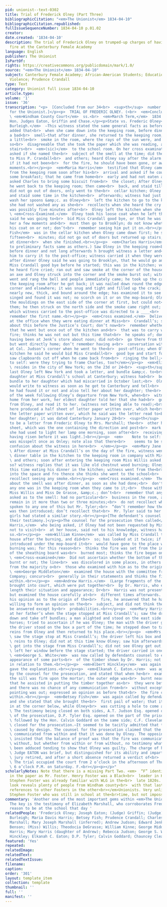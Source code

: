 ```yaml
---
pid: unionist--text-0302
title: Trial of Frederick Olney (Part Three)
bibliographicCitation: "<em>The Unionist</em> 1834-04-10"
bibliographicCitation.republished: 
fullIssueSequenceNumber: 1834-04-10 p.01.02
creator: 
date.created: '1834-04-10'
description: The trial of Frederick Olney on trumped-up charges of having set an arson
  fire at the Canterbury Female Academy
language: English
publisher: The Unionist
IsPartOf: 
rights: https://creativecommons.org/publicdomain/mark/1.0/
source: "<em>The Unionist</em> 1834-04-10"
subject: Canterbury Female Academy; African-American Students; Education; Race; Vigilante
  Violence; Prudence Crandall
type: Text
category: Unionist full issue 1834-04-10
article.type: 
volume: '1'
issue: '36'
transcription: "<p>  [Concluded from our 34<br>  <sup>th</sup>  number.]<br></p><p>[Reported
  for the Unionist.]</p><p>  TRIAL OF FREDERIC OLNEY. (<br>  <em>Concluded.</em>  )<br></p><p>
  \ <em>Windham County Court</em>  ss.<br>  <em>March Term,</em>  1834.<br></p><p>Present,
  Hon. Judges Eaton, Griffin and Chase.</p><p>State vs. Frederic Olney</p><p>  <em>Mary
  Burleigh.</em>  —This witness stated the same general facts as before stated, and
  added that<br>  when she came down into the keeping room, before dinner, she perceived
  a bad<br>  smell—that after dinner, she returned to the keeping room, perceived
  a little<br>  smoke in the room, where the rays of the sun were, and the smell was
  so<br>  disagreeable that she took the paper which she was reading, and went up
  stairs<br>  <em>(sic)</em>  to the school room. On her cross examination, being
  asked if she named the<br>  subject of the smell at the time; did the evening after,
  to Miss P. Crandall<br>  and others; heard Olney say after the alarm was over, that
  if it had not been<br>  for the fire, he should have been gone, or away in a few
  moments.<br></p><p>  <em>Maria Harris</em>  testified that Olney came to the kitchen
  from the keeping room soon after his<br>  arrival and asked if he could not have
  some breakfast; that he came from home<br>  early and had not eaten any; witness
  asked Charles to bring some biscuit from<br>  the closet; After Olney had eaten
  he went back to the keeping room; then came<br>  back, and staid till dinner time;
  did not go out of doors, only went to the<br>  cellar kitchen; Olney ate dinner
  and staid some time in the kitchen<br>  afterwards; witness had just got ready to
  wash her spoons &amp;c. as Olney<br>  left the kitchen to go to the keeping-room;
  she had not washed any as she<br>  recollects when she heard the cry of fire; it
  was possibly five minutes after<br>  Olney left the kitchen when she heard the cry.<br></p><p>
  \ <em>Cross-Examined.</em>  Olney took his loose coat when he left the kitchen and
  said he was going to<br>  bid Miss Crandall good bye, or that he was going to see
  her a few moments and<br>  must then go to Brooklyn; do not know whether he put
  his coat on or not; don’t<br>  remember seeing him put it on.<br></p><p>  <em>Betsey
  Fish</em>  was in the cellar kitchen when Olney came down first; he staid perhaps
  fifteen<br>  minutes; did not go out of doors but returned up stairs; left Olney
  at dinner<br>  when she finished.<br></p><p>  <em>Charles Harris</em>  (testified
  to preliminary facts same as others.) Saw Olney in the keeping room<br>  writing
  before dinner and not long afterwards h brought witness a letter and<br>  asked
  him to carry it to the post-office; witness carried it when they were at<br>  dinner;
  after dinner Olney said he was going to Brooklyn, that he would go and<br>  bid
  Miss Crandall good bye before he started; this was in the kitchen; very<br>  soon
  he heard fire cried; ran out and saw smoke at the corner of the house;<br>  got
  an axe and Olney struck into the corner and the smoke burst out; witness<br>  then
  went and rang the bell and people immediately came; he took up the carpet<br>  in
  the keeping room after he got back; it was nailed down round the edge at<br>  the
  corner and elsewhere; it was snug and tight and filled up the crack; it<br>  was
  nearly new, thick, and bound around the edge; has examined it to see if it<br>  was
  singed and found it was not; no scorch on it or on the mop-board; Olney<br>  struck
  the mouldings on the east side of the corner at first, but could not<br>  start
  them; he then struck on the north side and the smoke came right out; the<br>  letter
  which witness carried to the post-office was directed to a ____<br>  Marshall; don’t
  remember the first name.<br></p><p>  <em>Cross examined.</em>  Delivered the letter
  at the office when they were eating dinner at Miss<br>  Crandall’s; said nothing
  about this before the Justice’s Court; don’t now<br>  remember whether he then said
  that he went but once out of the kitchen and<br>  that was to carry wood to the
  fire; thinks he was not out but this time that<br>  he speaks of; don't remember
  having been at Jenk’s store about noon; did not<br>  go there from the post-office
  but went directly home; don’t remember having a<br>  conversation with two persons
  at Col. Judson’s corner when he went to the<br>  post-office; when Olney left the
  kitchen he said he would bid Miss Crandall<br>  good bye and start for Brooklyn;
  saw clapboards cut off when he came back from<br>  ringing the bell;<br></p><p><em>Note
  to self: were they trying to frame Charles, too?</em></p><p>  <em>Elizabeth Marshall</em>
  \ resides in the city of New York; on the 23d or 24<br>  <sup>th</sup>  of January
  last Olney left New York and took a letter, and bundle &amp;c. to<br>  her little
  daughter at Miss Crandall’s school at Canterbury; witness had<br>  before sent a
  bundle to her daughter which had miscarried in October last;<br>  Olney said he
  would write to witness as soon as he got to Canterbury and tell<br>  her whether
  he had found it or not and also tell her about her daughter; the<br>  Saturday night
  of the week following Olney’s departure from New York, when<br>  witness returned
  home from her work, her eldest daughter told her that she had<br>  got a letter
  from Olney, and read it to her. (witness not being able to read);<br>  [The witness
  here produced a half sheet of letter paper written over, which he<br>  said was
  the letter paper written over, which he said was the letter read to<br>  her by
  her daughter; it was dated Canterbury January 28<br>  <sup>th</sup>  1834, and purported
  to be a letter from Frederic Olney to Mrs. Marshall; the<br>  other half of the
  sheet, which was the one containing the direction and post<br>  mark witness said
  she had used to light her lamp one morning, soon after<br>  receiving the letter,
  having risen before it was light.]<br></p><p>  <em>    Note to self: Olney’s name
  was misspelt once as Onley; note also that there<br>    seems to be some gender
  confusion about the witness in here<br>  </em></p><p>  <em>Mary Jane Benson.</em>
  \ After dinner at Miss Crandall’s on the day of the fire, witness went from the<br>
  \ dinner table in the kitchen to the keeping room in company with Miss Willis<br>
  \ and others; soon after entering the keeping room Miss Willis asked, what<br>  smells
  so? witness replies that it was like old chestnut wood burning; Olney<br>  was at
  this time eating his dinner in the kitchen; witness went from the<br>  keeping room
  into the space and fro thence she thinks she went to the school<br>  room; don’t
  recollect seeing any smoke.<br></p><p>  <em>Cross examined.</em>  The conversation
  about the smell was after dinner, as soon as she had done;<br>  don't remember whether
  any one was in the keeping room when they came to it;<br>  those with witness were
  Miss Willis and Miss De Grasse, &amp;c.; don’t<br>  remember that any but Miss Willis
  asked as to the smell: had no particular<br>  business in the room, and did not
  remain in it more than two or three minutes;<br>  do not recollect whether she had
  spoken to any one of this but Mr. Tyler;<br>  “don’t remember how the conversation
  was then introduced; don’t recollect that<br>  Mr. Tyler said to her that other
  girls had stated a similar story.<br></p><p>[The defendant’s counsel here rested
  their testimony.]</p><p>The counsel for the prosecution then called</p><p>  <em>Charles
  Harris,</em>  who being asked, if Olney had not been requested by Miss Crandall
  not to visit<br>  at her house, said not to his knowledge, witness has never said
  so.<br></p><p>  <em>William Kinne</em>  was called by Miss Crandall to examine her
  house after the burning, and did<br>  so; has looked at it twice; if the fire was
  introduced under the mop-board it<br>  would have gone to the place where the most
  burning was; for this reason<br>  thinks the fire was set from the inside; the inside
  of the sheathing board was<br>  burned most; thinks the fire began on the sill.<br></p><p>
  \ <em>Cross-examined</em>  Did not ascertain whether the bottom of the sill was
  burnt or not; the line<br>  was discolored in some places, in others not; he differed
  from the majority o<br>  those who examined with him as to the origin of the fire.<br></p><p>
  \ <em>George Middleton</em>  examined the house with the committee from the Insurance
  Company; concurs<br>  generally in their statements and thinks the fire caught from
  within.<br></p><p>  <em>Andrew Harris.</em>  (Large fragments of the house were
  brought into court, which were put together<br>  by Dr. Harris, who explained at
  length their situation and appearance; Dr<br>  Harris was not present at the fire
  but examined the house carefully at<br>  different times afterwards. Being asked
  his opinion as to the origin of the<br>  fire, he answered that he had not been
  willing to form an opinion on the<br>  subject, and did not think the question could
  be answered except by<br>  probabilities.<br></p><p>  <em>Mary Harris</em>  was
  at her father’s when the stage stopped at Miss Crandall’s; saw the driver<br>  get
  down and take off bundles; a man alighted and stood on the east side of<br>  the
  horses; tried to ascertain if he was Olney; the man with the driver got<br>  down;
  the driver stood on the box a part of the time; he stepped down to take<br>  the
  reins from Olney and then returned to his place.<br></p><p>  <em>Mrs. A. T. Judson</em>
  \ saw the stage stop at Miss Crandall’s; the driver left his box and gave the<br>
  \ reins to Olney; did not at this time know Olney; saw him afterwards; a woman<br>
  \ got into the stage from Miss Crandall’s; did not see Olney get out; witness<br>
  \ left her window before the stage started; the driver carried in one box.<br></p><p>
  \ <em>George S. White</em>  was now called by defendants counsel to explain the
  appearance of some parts<br>  of the timber shown by Dr. Harris; not remembering
  in relation to them.<br></p><p>  <em>Albert Hinckley</em>  was again called, and
  gave the explanations.<br></p><p>  <em>Elkanah C. Eaton.</em>  was again called
  by the counsel for the prosecution, and stated that when he<br>  examined the house,
  the sill was firm upon the mortar; the outer edge was<br>  burnt nearly to the bottom;
  that he assisted in putting the timber together as<br>  they were before the fire,
  and there was no chance of any communication from<br>  without except where the
  pointing was out; expressed an opinion as before that<br>  the fire caught from
  within.<br></p><p>  <em>Betsey Fish</em>  was again called by defendant’s counsel,
  and she stated that she brought the<br>  first pail of water; that it was turned
  in at the corner below, while Olney<br>  was cutting a hole to come at the fire.<br></p><p>
  \ The testimony being closed on both sides, A.T. Judson Esq. opened on the part<br>
  \ of the prosecution, D.P. Tyler Esq. opened on the part of the prisoner and was<br>
  \ followed by the Hon. Calvin Goddard on the same side; C.F. Cleveland Esq.<br>
  \ closed for the prosecution.—It seemed to be tacitly admitted that the fire was<br>
  \ caused by design. The counsel for the prosecution claimed that the fire was<br>
  \ communicated from within and that it was done by Olney. The opposing counsel<br>
  \ insisted that the balance of proof was that the fire was communicated from<br>
  \ without, but whether from within or from without, no testimony whatever had<br>
  \ been adduced tending to show that Olney was guilty. The charge of his Honor<br>
  \ Judge EATON was brief, but distinguished for its ability and impartiality. The<br>
  \ jury retired, and after a short absence returned a verdict of<br>  <em>not guilty.</em></p><p>
  \ The trial occupied the court from 2 o’clock in the afternoon of Thursday, till<br>
  \ 6 o’clock P.M. on Saturday. F.<br></p><p></p>"
scholarlyNotes: Note that there is a missing Part Two. <em>  “F” identified elsewhere
  in the paper as Mr. Foster. Henry Foster was a Black<br>  leader in Hartford, and
  Stephen Foster was already familiar with WLG in the<br>  late 1820s. A quick Ancestry
  look reveals plenty of people from Windham county<br>  with that last name. No other
  references to other Fosters in the other<br></em>Unionists. Very unlikely to be
  Stephen Foster who was still in school at the<br>time, but not impossible.<br>
commentary: 'Another one of the most important gems within <em>The Unionist</em>.
  The key is the testimony of Elizabeth Marshall, who corroborates Frederick Olney''s
  reason to be at the school that day '
relatedPeople: 'Frederick Olney; Joseph Eaton; (Judge) Griffin; (Judge) Chase; Mary
  Burleigh; Maria Davis Harris; Betsey Fish; Prudence Crandall; Charles Harris, Elizabeth
  Marshall; Mary Joseph Marshall (inferred); Andrew Judson; Edward Jenks; Mary Jane
  Benson; (Miss) Willis; Theodocia DeGrasse; William Kinne; George Middleton; Andrew
  Harris; Mary Harris (daughter of Andrew); Rebecca Judson; George S. White; Albert
  Hinckley; Elkanah C. Eaton; D.P. Tyler; Calvin Goddard; Chauncey Cleaveland; '
featured: 'Yes'
repeated: 
relatedImage: 
relatedText: 
relatedTextIssue: 
filename: 
caption: 
order: '301'
layout: template_item
collection: template
thumbnail: ''
full: ''
manifest: ''
---
```

